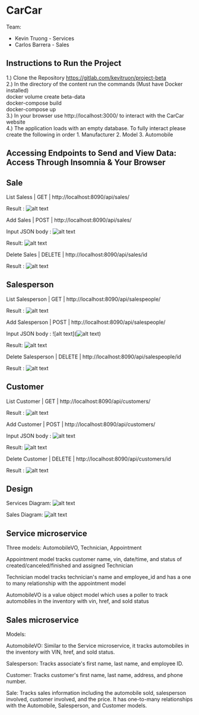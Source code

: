 # CarCar

Team:

- Kevin Truong - Services
- Carlos Barrera - Sales

## Instructions to Run the Project

1.) Clone the Repository https://gitlab.com/kevitruon/project-beta <br>
2.) In the directory of the content run the commands (Must have Docker installed)<br>
docker volume create beta-data<br>
docker-compose build<br>
docker-compose up<br>
3.) In your browser use http://localhost:3000/ to interact with the CarCar website<br>
4.) The application loads with an empty database. To fully interact please create the following in order 1. Manufacturer 2. Model 3. Automobile

## Accessing Endpoints to Send and View Data: Access Through Insomnia & Your Browser

## Sale

List Saless | GET | http://localhost:8090/api/sales/

Result : ![alt text](ghi/app/public/listsale.png)

Add Sales | POST | http://localhost:8090/api/sales/

Input JSON body : ![alt text](ghi/app/public/addsalejson.png)

Result: ![alt text](ghi/app/public/addsaleresponse.png)

Delete Sales | DELETE | http://localhost:8090/api/sales/id

Result : ![alt text](ghi/app/public/delete.png)

## Salesperson

List Salesperson | GET | http://localhost:8090/api/salespeople/

Result : ![alt text](ghi/app/public/listsalesperson.png)

Add Salesperson | POST | http://localhost:8090/api/salespeople/

Input JSON body : ![alt text](![alt text](ghi/app/public/salepersonjson.png))

Result: ![alt text](ghi/app/public/salepersonresponse.png)

Delete Salesperson | DELETE | http://localhost:8090/api/salespeople/id

Result : ![alt text](ghi/app/public/delete.png)

## Customer

List Customer | GET | http://localhost:8090/api/customers/

Result : ![alt text](ghi/app/public/listcustomer.png)

Add Customer | POST | http://localhost:8090/api/customers/

Input JSON body : ![alt text](ghi/app/public/customerjson.png)

Result: ![alt text](ghi/app/public/customerjson.png)

Delete Customer | DELETE | http://localhost:8090/api/customers/id

Result : ![alt text](ghi/app/public/delete.png)

## Design

Services Diagram: ![alt text](ghi/app/public/image.png)

Sales Diagram: ![alt text](ghi/app/public/salediagram.png)

## Service microservice

Three models: AutomobileVO, Technician, Appointment

Appointment model tracks customer name, vin, date/time, and status of created/canceled/finished and assigned Technician

Technician model tracks technician's name and employee_id and has a one to many relationship with the appointment model

AutomobileVO is a value object model which uses a poller to track automobiles in the inventory with vin, href, and sold status

## Sales microservice

Models:

AutomobileVO: Similar to the Service microservice, it tracks automobiles in the inventory with VIN, href, and sold status.

Salesperson: Tracks associate's first name, last name, and employee ID.

Customer: Tracks customer's first name, last name, address, and phone number.

Sale: Tracks sales information including the automobile sold, salesperson involved, customer involved, and the price. It has one-to-many relationships with the Automobile, Salesperson, and Customer models.
